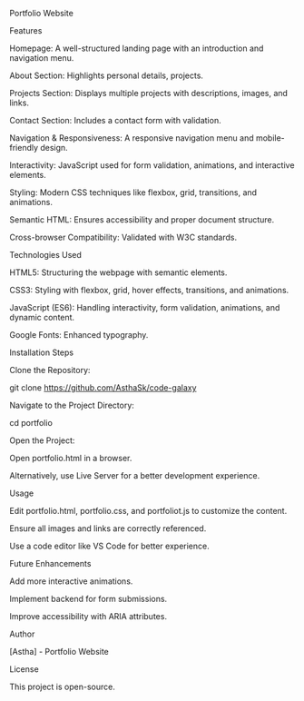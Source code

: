 Portfolio Website

Features

Homepage: A well-structured landing page with an introduction and navigation menu.

About Section: Highlights personal details, projects.

Projects Section: Displays multiple projects with descriptions, images, and links.

Contact Section: Includes a contact form with validation.

Navigation & Responsiveness: A responsive navigation menu and mobile-friendly design.

Interactivity: JavaScript used for form validation, animations, and interactive elements.

Styling: Modern CSS techniques like flexbox, grid, transitions, and animations.

Semantic HTML: Ensures accessibility and proper document structure.

Cross-browser Compatibility: Validated with W3C standards.

Technologies Used

HTML5: Structuring the webpage with semantic elements.

CSS3: Styling with flexbox, grid, hover effects, transitions, and animations.

JavaScript (ES6): Handling interactivity, form validation, animations, and dynamic content.

Google Fonts: Enhanced typography.

Installation Steps

Clone the Repository:

git clone https://github.com/AsthaSk/code-galaxy

Navigate to the Project Directory:

cd portfolio

Open the Project:

Open portfolio.html in a browser.

Alternatively, use Live Server for a better development experience.

Usage

Edit portfolio.html, portfolio.css, and portfoliot.js to customize the content.

Ensure all images and links are correctly referenced.

Use a code editor like VS Code for better experience.

Future Enhancements

Add more interactive animations.

Implement backend for form submissions.

Improve accessibility with ARIA attributes.

Author

[Astha] - Portfolio Website

License

This project is open-source.
